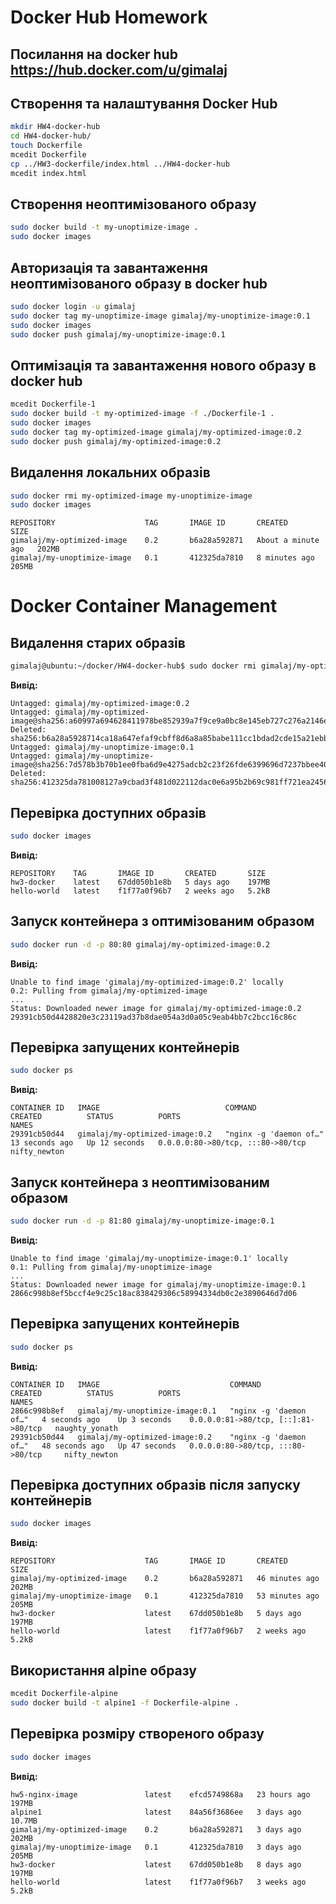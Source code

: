 # Docker Hub Homework

## Посилання на docker hub https://hub.docker.com/u/gimalaj

## Створення та налаштування Docker Hub

```sh
mkdir HW4-docker-hub
cd HW4-docker-hub/
touch Dockerfile
mcedit Dockerfile 
cp ../HW3-dockerfile/index.html ../HW4-docker-hub
mcedit index.html 
```

## Створення неоптимізованого образу

```sh
sudo docker build -t my-unoptimize-image .
sudo docker images 
```

## Авторизація та завантаження неоптимізованого образу в docker hub
```sh
sudo docker login -u gimalaj
sudo docker tag my-unoptimize-image gimalaj/my-unoptimize-image:0.1
sudo docker images
sudo docker push gimalaj/my-unoptimize-image:0.1
```

## Оптимізація та завантаження нового образу в docker hub

```sh
mcedit Dockerfile-1 
sudo docker build -t my-optimized-image -f ./Dockerfile-1 .
sudo docker images
sudo docker tag my-optimized-image gimalaj/my-optimized-image:0.2
sudo docker push gimalaj/my-optimized-image:0.2
```

## Видалення локальних образів 
```sh
sudo docker rmi my-optimized-image my-unoptimize-image
sudo docker images
```
```
REPOSITORY                    TAG       IMAGE ID       CREATED              SIZE
gimalaj/my-optimized-image    0.2       b6a28a592871   About a minute ago   202MB
gimalaj/my-unoptimize-image   0.1       412325da7810   8 minutes ago        205MB
```


# Docker Container Management

## Видалення старих образів

```sh
gimalaj@ubuntu:~/docker/HW4-docker-hub$ sudo docker rmi gimalaj/my-optimized-image:0.2 gimalaj/my-unoptimize-image:0.1
```
**Вивід:**
```
Untagged: gimalaj/my-optimized-image:0.2
Untagged: gimalaj/my-optimized-image@sha256:a60997a694628411978be852939a7f9ce9a0bc8e145eb727c276a2146e20495f
Deleted: sha256:b6a28a5928714ca18a647efaf9cbff8d6a8a85babe111cc1bdad2cde15a21ebb
Untagged: gimalaj/my-unoptimize-image:0.1
Untagged: gimalaj/my-unoptimize-image@sha256:7d578b3b70b1ee0fba6d9e4275adcb2c23f26fde6399696d7237bbee40d4c4cd
Deleted: sha256:412325da781008127a9cbad3f481d022112dac0e6a95b2b69c981ff721ea2456
```

## Перевірка доступних образів

```sh
sudo docker images
```
**Вивід:**
```
REPOSITORY    TAG       IMAGE ID       CREATED       SIZE
hw3-docker    latest    67dd050b1e8b   5 days ago    197MB
hello-world   latest    f1f77a0f96b7   2 weeks ago   5.2kB
```

## Запуск контейнера з оптимізованим образом

```sh
sudo docker run -d -p 80:80 gimalaj/my-optimized-image:0.2
```

**Вивід:**
```
Unable to find image 'gimalaj/my-optimized-image:0.2' locally
0.2: Pulling from gimalaj/my-optimized-image
...
Status: Downloaded newer image for gimalaj/my-optimized-image:0.2
29391cb50d4428820e3c23119ad37b8dae054a3d0a05c9eab4bb7c2bcc16c86c
```

## Перевірка запущених контейнерів

```sh
sudo docker ps
```
**Вивід:**
```
CONTAINER ID   IMAGE                            COMMAND                  CREATED          STATUS          PORTS                               NAMES
29391cb50d44   gimalaj/my-optimized-image:0.2   "nginx -g 'daemon of…"   13 seconds ago   Up 12 seconds   0.0.0.0:80->80/tcp, :::80->80/tcp   nifty_newton
```

## Запуск контейнера з неоптимізованим образом

```sh
sudo docker run -d -p 81:80 gimalaj/my-unoptimize-image:0.1
```

**Вивід:**
```
Unable to find image 'gimalaj/my-unoptimize-image:0.1' locally
0.1: Pulling from gimalaj/my-unoptimize-image
...
Status: Downloaded newer image for gimalaj/my-unoptimize-image:0.1
2866c998b8ef5bccf4e9c25c18ac838429306c58994334db0c2e3890646d7d06
```

## Перевірка запущених контейнерів

```sh
sudo docker ps
```
**Вивід:**
```
CONTAINER ID   IMAGE                             COMMAND                  CREATED          STATUS          PORTS                                 NAMES
2866c998b8ef   gimalaj/my-unoptimize-image:0.1   "nginx -g 'daemon of…"   4 seconds ago    Up 3 seconds    0.0.0.0:81->80/tcp, [::]:81->80/tcp   naughty_yonath
29391cb50d44   gimalaj/my-optimized-image:0.2    "nginx -g 'daemon of…"   48 seconds ago   Up 47 seconds   0.0.0.0:80->80/tcp, :::80->80/tcp     nifty_newton
```

## Перевірка доступних образів після запуску контейнерів

```sh
sudo docker images
```
**Вивід:**
```
REPOSITORY                    TAG       IMAGE ID       CREATED          SIZE
gimalaj/my-optimized-image    0.2       b6a28a592871   46 minutes ago   202MB
gimalaj/my-unoptimize-image   0.1       412325da7810   53 minutes ago   205MB
hw3-docker                    latest    67dd050b1e8b   5 days ago       197MB
hello-world                   latest    f1f77a0f96b7   2 weeks ago      5.2kB
```

## Використання alpine образу

``` sh
mcedit Dockerfile-alpine
sudo docker build -t alpine1 -f Dockerfile-alpine .
```

## Перевірка розміру створеного образу

``` sh
sudo docker images
```

**Вивід:**
```REPOSITORY                    TAG       IMAGE ID       CREATED        SIZE
hw5-nginx-image               latest    efcd5749868a   23 hours ago   197MB
alpine1                       latest    84a56f3686ee   3 days ago     10.7MB
gimalaj/my-optimized-image    0.2       b6a28a592871   3 days ago     202MB
gimalaj/my-unoptimize-image   0.1       412325da7810   3 days ago     205MB
hw3-docker                    latest    67dd050b1e8b   8 days ago     197MB
hello-world                   latest    f1f77a0f96b7   3 weeks ago    5.2kB
```